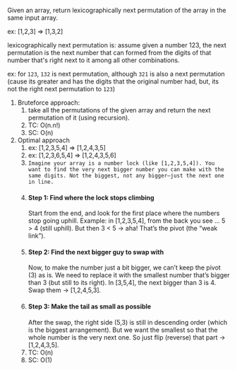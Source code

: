Given an array, return lexicographically next permutation of the array in the same input array.

ex: [1,2,3] => [1,3,2]

lexicographically next permutation is:
assume given a number 123, the next permutation is the next number that can formed from the digits of that number that's right next to it among all other combinations.

ex: for `123`, `132` is next permutation, although `321` is also a next permutation (cause its greater and has the digits that the original number had, but, its not the right next permutation to `123`)

1. Bruteforce approach:
   1. take all the permutations of the given array and return the next permutation of it (using recursion).
   2. TC: O(n.n!)
   3. SC: O(n)
2. Optimal approach
   1. ex: [1,2,3,5,4] => [1,2,4,3,5]
   2. ex: [1,2,3,6,5,4] => [1,2,4,3,5,6]
   3. `Imagine your array is a number lock (like [1,2,3,5,4]).
You want to find the very next bigger number you can make with the same digits. Not the biggest, not any bigger—just the next one in line.`
   4. #### Step 1: Find where the lock stops climbing
        Start from the end, and look for the first place where the numbers stop going uphill.
        Example: in [1,2,3,5,4], from the back you see ... 5 > 4 (still uphill).
        But then 3 < 5 → aha! That’s the pivot (the “weak link”).
    5. #### Step 2: Find the next bigger guy to swap with
        Now, to make the number just a bit bigger, we can’t keep the pivot (3) as is.
        We need to replace it with the smallest number that’s bigger than 3 (but still to its right).
        In [3,5,4], the next bigger than 3 is 4.
        Swap them → [1,2,4,5,3].
    6. #### Step 3: Make the tail as small as possible
        After the swap, the right side (5,3) is still in descending order (which is the biggest arrangement).
        But we want the smallest so that the whole number is the very next one.
        So just flip (reverse) that part → [1,2,4,3,5].
    7. TC: O(n)
    8. SC: O(1)
